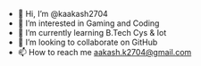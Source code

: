 - 👋 Hi, I’m @kaakash2704
- 👀 I’m interested in Gaming and Coding
- 🌱 I’m currently learning B.Tech Cys & Iot
- 💞️ I’m looking to collaborate on GitHub
- 📫 How to reach me aakash.k2704@gmail.com

<!---
kaakash2704/Aakash is a ✨ special ✨ repository because its `README.md` (this file) appears on your GitHub profile.
You can click the Preview link to take a look at your changes.
--->
